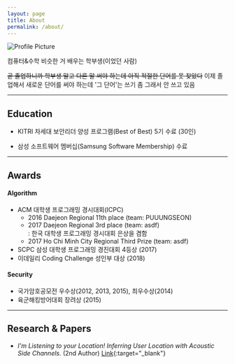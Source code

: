 ```yaml
---
layout: page
title: About
permalink: /about/
---
```


<img src="{{ site.baseurl }}/assets/profile.jpg" title="Profile Picture" class="profile">

컴퓨터&수학 비슷한 거 배우는 학부생(이었던 사람)

~~곧 졸업하니까 학부생 말고 다른 말 써야 하는데 아직 적절한 단어를 못 찾았다~~
이제 졸업해서 새로운 단어를 써야 하는데 '그 단어'는 쓰기 좀 그래서 안 쓰고 있음

---

## Education

* KITRI 차세대 보안리더 양성 프로그램(Best of Best) 5기 수료 (30인)

* 삼성 소프트웨어 멤버십(Samsung Software Membership) 수료

---

## Awards

#### Algorithm

* ACM 대학생 프로그래밍 경시대회(ICPC)
  * 2016 Daejeon Regional 11th place (team: PUUUNGSEON)
  * 2017 Daejeon Regional 3rd place (team: asdf) <br>
    : 한국 대학생 프로그래밍 경시대회 은상을 겸함
  * 2017 Ho Chi Minh City Regional Third Prize (team: asdf)
* SCPC 삼성 대학생 프로그래밍 경진대회 4등상 (2017)
* 이데일리 Coding Challenge 성인부 대상 (2018)

#### Security

* 국가암호공모전 우수상(2012, 2013, 2015), 최우수상(2014)
* 육군해킹방어대회 장려상 (2015)

---

## Research & Papers

* _I'm Listening to your Location! Inferring User Location with Acoustic Side Channels._ (2nd Author) [Link](https://dl.acm.org/citation.cfm?doid=3178876.3186100){:target="_blank"}

